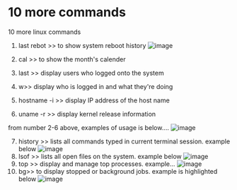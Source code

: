 # 10 more commands

10 more linux commands

1. last rebot >> to show system reboot history
![image](https://user-images.githubusercontent.com/112669045/198153644-b9faa2c1-3bf3-4d9f-992f-f4b1f5ec606a.png)

2. cal >> to show the month's calender
3. last >> display users who logged onto the system
4. w>> display who is logged in and what they're doing
5. hostname -i >> display IP address of the host name
6. uname -r >> display kernel release information
 
 from number 2-6 above, examples of usage is below....
![image](https://user-images.githubusercontent.com/112669045/198156171-1f4b6a53-c58e-4159-a49f-700c57aab8e0.png)

7. history >> lists all commands typed in current terminal session. example below
 ![image](https://user-images.githubusercontent.com/112669045/198157046-dbc9178d-b412-41b2-a5d2-25ca189ac6f6.png)
8. lsof >> lists all open files on the system. example below
 ![image](https://user-images.githubusercontent.com/112669045/198157716-c3114de8-1e2a-4883-b876-da2d4fef6872.png)
9. top >> display and manage top processes. example...
![image](https://user-images.githubusercontent.com/112669045/198158192-bd818f48-cf30-47e5-95ae-daa8f3c6143e.png)
10. bg>> to display stopped or background jobs. example is highlighted below
![image](https://user-images.githubusercontent.com/112669045/198158962-3d4ee3a9-1b83-4c73-8c84-c9f97efc56b9.png)